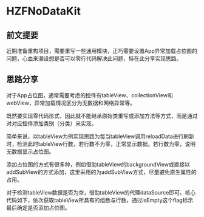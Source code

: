 # HZFNoDataKit

## 前文提要
近期准备重构项目，需要重写一些通用模块，正巧需要设置App异常加载占位图的问题，心血来潮设想是否可以零行代码解决此问题，特在此分享实现思路。

## 思路分享
对于App占位图，通常需要考虑的控件有tableView、collectionView和webView，异常加载情况区分为无数据和网络异常等。

既然要实现零代码形式，因此就不能继承原始类重写或添加方法等方式，而是通过对对应控件添加类别（分类）来实现。

简单来说，以tableView为例实现思路为每当tableView调用reloadData进行刷新时，检测此时tableView行数，若行数不为零，正常显示数据。若行数为零，说明无数据显示占位图。

添加占位图的方式有很多种，例如借助tableView的backgroundView或直接以addSubView的方式添加，这里采用的为addSubView方式，尽量避免原生属性的占用。

对于检测tableView数据是否为空，借助tableView的代理dataSource即可。核心代码如下，依次获取tableView所具有的组数与行数，通过isEmpty这个flag标示最后确定是否添加占位图。

```

```
